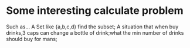# Some interesting calculate problem
Such as...
A Set like {a,b,c,d} find the subset;
A situation that when buy drinks,3 caps can change a bottle of drink;what the min number of drinks should buy for mans;


